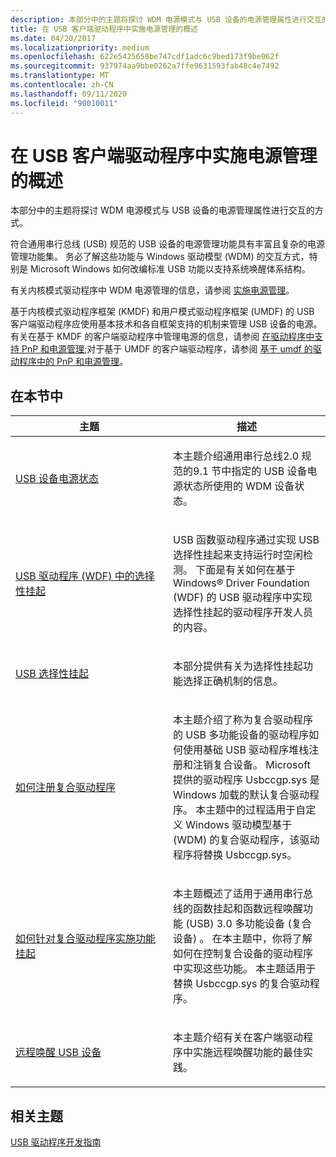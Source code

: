 ```yaml
---
description: 本部分中的主题将探讨 WDM 电源模式与 USB 设备的电源管理属性进行交互的方式。
title: 在 USB 客户端驱动程序中实施电源管理的概述
ms.date: 04/20/2017
ms.localizationpriority: medium
ms.openlocfilehash: 622e5425650be747cdf1adc6c9bed173f9be062f
ms.sourcegitcommit: 937974aa9bbe0262a7ffe9631593fab48c4e7492
ms.translationtype: MT
ms.contentlocale: zh-CN
ms.lasthandoff: 09/11/2020
ms.locfileid: "90010011"
---
```

# <a name="overview-of-implementing-power-management-in-usb-client-drivers"></a>在 USB 客户端驱动程序中实施电源管理的概述


本部分中的主题将探讨 WDM 电源模式与 USB 设备的电源管理属性进行交互的方式。

符合通用串行总线 (USB) 规范的 USB 设备的电源管理功能具有丰富且复杂的电源管理功能集。 务必了解这些功能与 Windows 驱动模型 (WDM) 的交互方式，特别是 Microsoft Windows 如何改编标准 USB 功能以支持系统唤醒体系结构。

有关内核模式驱动程序中 WDM 电源管理的信息，请参阅 [实施电源管理](../kernel/introduction-to-power-management.md)。

基于内核模式驱动程序框架 (KMDF) 和用户模式驱动程序框架 (UMDF) 的 USB 客户端驱动程序应使用基本技术和各自框架支持的机制来管理 USB 设备的电源。 有关在基于 KMDF 的客户端驱动程序中管理电源的信息，请参阅 [在驱动程序中支持 PnP 和电源管理](../wdf/supporting-pnp-and-power-management-in-your-driver.md);对于基于 UMDF 的客户端驱动程序，请参阅 [基于 umdf 的驱动程序中的 PnP 和电源管理](../wdf/pnp-and-power-management-in-umdf-drivers.md)。

## <a name="in-this-section"></a>在本节中


<table>
<colgroup>
<col width="50%" />
<col width="50%" />
</colgroup>
<thead>
<tr class="header">
<th>主题</th>
<th>描述</th>
</tr>
</thead>
<tbody>
<tr class="odd">
<td><p><a href="comparing-usb-device-states-to-wdm-device-states.md" data-raw-source="[USB Device Power States](comparing-usb-device-states-to-wdm-device-states.md)">USB 设备电源状态</a></p></td>
<td><p>本主题介绍通用串行总线2.0 规范的9.1 节中指定的 USB 设备电源状态所使用的 WDM 设备状态。</p></td>
</tr>
<tr class="even">
<td><p><a href="selective-suspend-in-usb-drivers-wdf.md" data-raw-source="[Selective suspend in USB drivers (WDF)](selective-suspend-in-usb-drivers-wdf.md)">USB 驱动程序 (WDF) 中的选择性挂起</a></p></td>
<td><p>USB 函数驱动程序通过实现 USB 选择性挂起来支持运行时空闲检测。 下面是有关如何在基于 Windows® Driver Foundation (WDF) 的 USB 驱动程序中实现选择性挂起的驱动程序开发人员的内容。</p></td>
</tr>
<tr class="odd">
<td><p><a href="usb-selective-suspend.md" data-raw-source="[USB Selective Suspend](usb-selective-suspend.md)">USB 选择性挂起</a></p></td>
<td><p>本部分提供有关为选择性挂起功能选择正确机制的信息。</p></td>
</tr>
<tr class="even">
<td><p><a href="register-a-composite-driver.md" data-raw-source="[How to Register a Composite Driver](register-a-composite-driver.md)">如何注册复合驱动程序</a></p></td>
<td><p>本主题介绍了称为复合驱动程序的 USB 多功能设备的驱动程序如何使用基础 USB 驱动程序堆栈注册和注销复合设备。 Microsoft 提供的驱动程序 Usbccgp.sys 是 Windows 加载的默认复合驱动程序。 本主题中的过程适用于自定义 Windows 驱动模型基于 (WDM) 的复合驱动程序，该驱动程序将替换 Usbccgp.sys。</p></td>
</tr>
<tr class="odd">
<td><p><a href="how-to--implement-remote-and-function-wake-support.md" data-raw-source="[How to Implement Function Suspend for a Composite Driver](how-to--implement-remote-and-function-wake-support.md)">如何针对复合驱动程序实施功能挂起</a></p></td>
<td><p>本主题概述了适用于通用串行总线的函数挂起和函数远程唤醒功能 (USB) 3.0 多功能设备 (复合设备) 。 在本主题中，你将了解如何在控制复合设备的驱动程序中实现这些功能。 本主题适用于替换 Usbccgp.sys 的复合驱动程序。</p></td>
</tr>
<tr class="even">
<td><p><a href="remote-wakeup-of-usb-devices.md" data-raw-source="[Remote Wakeup of USB Devices](remote-wakeup-of-usb-devices.md)">远程唤醒 USB 设备</a></p></td>
<td><p>本主题介绍有关在客户端驱动程序中实施远程唤醒功能的最佳实践。</p></td>
</tr>
</tbody>
</table>

 

## <a name="related-topics"></a>相关主题
[USB 驱动程序开发指南](usb-driver-development-guide.md)